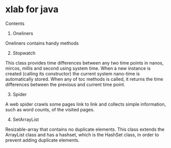 # xlab for java

Contents

1. Oneliners

Oneliners contains handy methods

2. Stopwatch

This class provides time differences between any two time points in nanos, mircos, millis and second using system time. When a new instance is created (calling its constructor) the current system nano-time is automatically stored. When any of toc methods is called, it returns the time differences between the previous and current time point.

3. Spider

A web spider crawls some pages link to link and collects simple information, such as word counts, of the visited pages.

4. SetArrayList

Resizable-array that contains no duplicate elements. This class extends the ArrayList class and has a hashset, which is the HashSet class, in order to prevent adding duplicate elements.

